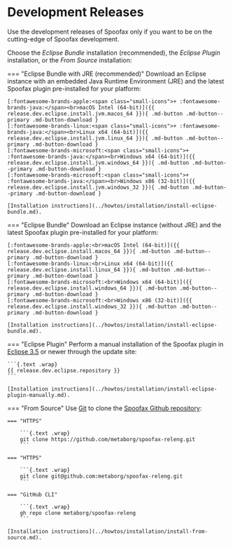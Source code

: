 # Development Releases
Use the development releases of Spoofax only if you want to be on the cutting-edge of Spoofax development.

Choose the _Eclipse Bundle_ installation (recommended), the _Eclipse Plugin_ installation, or the _From Source_ installation:

=== "Eclipse Bundle with JRE (recommended)"
    Download an Eclipse instance with an embedded Java Runtime Environment (JRE) and the latest Spoofax plugin pre-installed for your platform:

    [:fontawesome-brands-apple:<span class="small-icons">+ :fontawesome-brands-java:</span><br>macOS Intel (64-bit)]({{ release.dev.eclipse.install.jvm.macos_64 }}){ .md-button .md-button--primary .md-button-download }
    [:fontawesome-brands-linux:<span class="small-icons">+ :fontawesome-brands-java:</span><br>Linux x64 (64-bit)]({{ release.dev.eclipse.install.jvm.linux_64 }}){ .md-button .md-button--primary .md-button-download }
    [:fontawesome-brands-microsoft:<span class="small-icons">+ :fontawesome-brands-java:</span><br>Windows x64 (64-bit)]({{ release.dev.eclipse.install.jvm.windows_64 }}){ .md-button .md-button--primary .md-button-download }
    [:fontawesome-brands-microsoft:<span class="small-icons">+ :fontawesome-brands-java:</span><br>Windows x86 (32-bit)]({{ release.dev.eclipse.install.jvm.windows_32 }}){ .md-button .md-button--primary .md-button-download }

    [Installation instructions](../howtos/installation/install-eclipse-bundle.md).

=== "Eclipse Bundle"
    Download an Eclipse instance (without JRE) and the latest Spoofax plugin pre-installed for your platform:

    [:fontawesome-brands-apple:<br>macOS Intel (64-bit)]({{ release.dev.eclipse.install.macos_64 }}){ .md-button .md-button--primary .md-button-download }
    [:fontawesome-brands-linux:<br>Linux x64 (64-bit)]({{ release.dev.eclipse.install.linux_64 }}){ .md-button .md-button--primary .md-button-download }
    [:fontawesome-brands-microsoft:<br>Windows x64 (64-bit)]({{ release.dev.eclipse.install.windows_64 }}){ .md-button .md-button--primary .md-button-download }
    [:fontawesome-brands-microsoft:<br>Windows x86 (32-bit)]({{ release.dev.eclipse.install.windows_32 }}){ .md-button .md-button--primary .md-button-download }

    [Installation instructions](../howtos/installation/install-eclipse-bundle.md).

=== "Eclipse Plugin"
    Perform a manual installation of the Spoofax plugin in [Eclipse 3.5][1] or newer through the update site:

    ```{.text .wrap}
    {{ release.dev.eclipse.repository }}
    ```

    [Installation instructions](../howtos/installation/install-eclipse-plugin-manually.md).

=== "From Source"
    Use [Git][1] to clone the [Spoofax Github repository][2]:

    === "HTTPS"

        ```{.text .wrap}
        git clone https://github.com/metaborg/spoofax-releng.git
        ```

    === "HTTPS"

        ```{.text .wrap}
        git clone git@github.com:metaborg/spoofax-releng.git
        ```

    === "GitHub CLI"

        ```{.text .wrap}
        gh repo clone metaborg/spoofax-releng
        ```

    [Installation instructions](../howtos/installation/install-from-source.md).


[1]: https://git-scm.com/
[2]: https://github.com/metaborg/spoofax-releng
